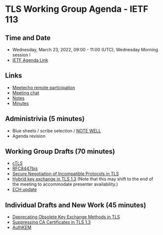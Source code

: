 # TLS Working Group Agenda - IETF 113

## Time and Date

* Wednesday, March 23, 2022, 09:00 - 11:00 (UTC), Wednesday Morning session I
* [IETF Agenda Link](https://datatracker.ietf.org/meeting/113/agenda/?show=tls)

## Links

* [Meetecho remote participation](https://meetings.conf.meetecho.com/ietf113/?group=tls&short=&item=1)
* [Meeting chat](xmpp:tls@jabber.ietf.org?join) 
* [Notes](https://codimd.ietf.org/notes-ietf-113-tls) 
* [Minutes](https://datatracker.ietf.org/doc/minutes-113-tls/)

## Administrivia (5 minutes)

* Blue sheets / scribe selection / [NOTE WELL](https://www.ietf.org/about/note-well.html) 
* Agenda revision

## Working Group Drafts (70 minutes)

- [cTLS](https://datatracker.ietf.org/doc/draft-ietf-tls-ctls/)
- [RFC8447bis](https://datatracker.ietf.org/doc/draft-ietf-tls-rfc8446bis/)
- [Secure Negotiation of Incompatible Protocols in TLS](https://datatracker.ietf.org/doc/draft-ietf-tls-snip/)
- [Hybrid key exchange in TLS 1.3](https://datatracker.ietf.org/doc/draft-ietf-tls-hybrid-design/) (Note that this may shift to the end of the meeting to accommodate presenter availability.)
- [ECH update](https://datatracker.ietf.org/doc/draft-ietf-tls-esni/)

## Individual Drafts and New Work (45 minutes)

- [Deprecating Obsolete Key Exchange Methods in TLS](https://datatracker.ietf.org/doc/draft-aviram-tls-deprecate-obsolete-kex/)
- [Suppressing CA Certificates in TLS 1.3](https://datatracker.ietf.org/doc/draft-kampanakis-tls-scas-latest/)
- [AuthKEM](https://datatracker.ietf.org/doc/draft-celi-wiggers-tls-authkem/)

